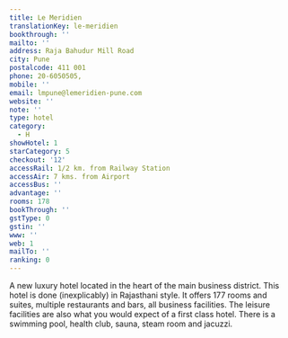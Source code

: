 ```yaml
---
title: Le Meridien
translationKey: le-meridien
bookthrough: ''
mailto: ''
address: Raja Bahudur Mill Road
city: Pune
postalcode: 411 001
phone: 20-6050505,
mobile: ''
email: lmpune@lemeridien-pune.com
website: ''
note: ''
type: hotel
category:
  - H
showHotel: 1
starCategory: 5
checkout: '12'
accessRail: 1/2 km. from Railway Station
accessAir: 7 kms. from Airport
accessBus: ''
advantage: ''
rooms: 178
bookThrough: ''
gstType: 0
gstin: ''
www: ''
web: 1
mailTo: ''
ranking: 0
---
```







A new luxury hotel located in the heart of the main business district. This hotel is done (inexplicably) in Rajasthani style. It offers 177 rooms and suites, multiple restaurants and bars, all business facilities. The leisure facilities are also what you would expect of a first class hotel. There is a swimming pool, health club, sauna, steam room and jacuzzi.